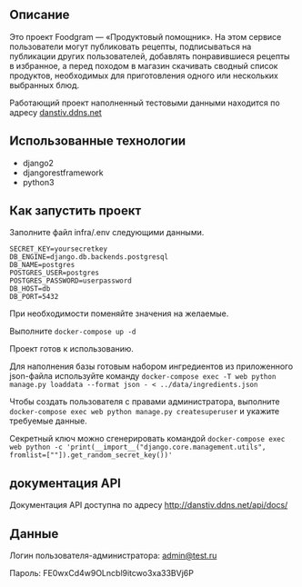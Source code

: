 ## Описание
Это проект Foodgram — «Продуктовый помощник». На этом сервисе пользователи могут публиковать рецепты, подписываться на публикации других пользователей, добавлять понравившиеся рецепты в избранное, а перед походом в магазин скачивать сводный список продуктов, необходимых для приготовления одного или нескольких выбранных блюд.

Работающий проект наполненный тестовыми данными находится по адресу [danstiv.ddns.net](http://danstiv.ddns.net)

## Использованные технологии
- django2
- djangorestframework
- python3

## Как запустить проект
Заполните файл infra/.env следующими данными.

```
SECRET_KEY=yoursecretkey
DB_ENGINE=django.db.backends.postgresql
DB_NAME=postgres
POSTGRES_USER=postgres
POSTGRES_PASSWORD=userpassword
DB_HOST=db
DB_PORT=5432
```

При необходимости поменяйте значения на желаемые.

Выполните `docker-compose up -d`

Проект готов к использованию.

Для наполнения базы готовым набором ингредиентов из приложенного json-файла используйте команду `docker-compose exec -T web python manage.py loaddata --format json - < ../data/ingredients.json`

Чтобы создать пользователя с правами администратора, выполните `docker-compose exec web python manage.py createsuperuser` и укажите требуемые данные.

Секретный ключ можно сгенерировать командой `docker-compose exec web python -c 'print(__import__("django.core.management.utils", fromlist=[""]).get_random_secret_key())'`

## документация API

Документация API доступна по адресу http://danstiv.ddns.net/api/docs/

## Данные

Логин пользователя-администратора: admin@test.ru

Пароль: FE0wxCd4w9OLncbl9itcwo3xa33BVj6P
